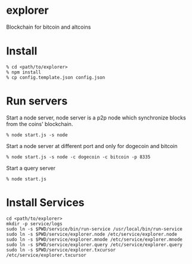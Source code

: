 explorer
==========
Blockchain for bitcoin and altcoins

Install
==========

```
% cd <path/to/explorer>
% npm install
% cp config.template.json config.json
```

Run servers
=======

Start a node server, node server is a p2p node which synchronize blocks from the coins' blockchain.
```
% node start.js -s node
```

Start a node server at different port and only for dogecoin and bitcoin
```
% node start.js -s node -c dogecoin -c bitcoin -p 8335
```

Start a query server 
```
% node start.js
```

Install Services
===========
```
cd <path/to/explorer>
mkdir -p service/logs
sudo ln -s $PWD/service/bin/run-service /usr/local/bin/run-service
sudo ln -s $PWD/service/explorer.node /etc/service/explorer.node
sudo ln -s $PWD/service/explorer.mnode /etc/service/explorer.mnode
sudo ln -s $PWD/service/explorer.query /etc/service/explorer.query
sudo ln -s $PWD/service/explorer.txcursor /etc/service/explorer.txcursor

```
